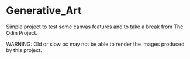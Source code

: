 # Generative_Art

Simple project to test some canvas features and to take a break from The Odin Project.

WARNING: Old or slow pc may not be able to render the images produced by this project.
